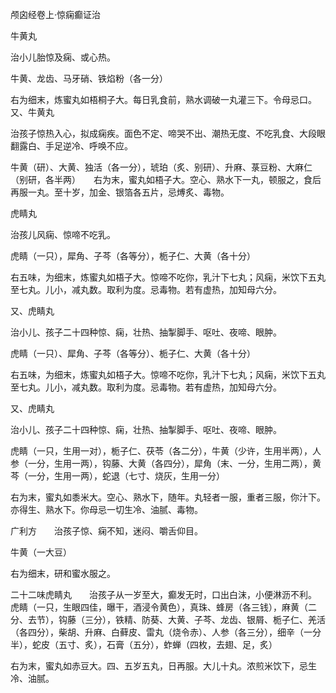 颅囟经卷上·惊痫癫证治

牛黄丸

治小儿胎惊及痫、或心热。

牛黄、龙齿、马牙硝、铁焰粉（各一分）

右为细末，炼蜜丸如梧桐子大。每日乳食前，熟水调破一丸灌三下。令母忌口。　　又、牛黄丸

治孩子惊热入心，拟成痫疾。面色不定、啼哭不出、潮热无度、不吃乳食、大段眼翻露白、手足逆冷、呼唤不应。

牛黄（研）、大黄、独活（各一分），琥珀（炙、别研）、升麻、菉豆粉、大麻仁（别研，各半两）　　右为末，蜜丸如梧子大。空心、熟水下一丸，顿服之，食后再服一丸。至十岁，加金、银箔各五片，忌煿炙、毒物。

虎睛丸

治孩儿风痫、惊啼不吃乳。

虎睛（一只），犀角、子芩（各等分），栀子仁、大黄（各十分）

右五味，为细末，炼蜜丸如梧子大。惊啼不吃你，乳汁下七丸；风痫，米饮下五丸至七丸。儿小，减丸数。取利为度。忌毒物。若有虚热，加知母六分。

又、虎睛丸

治小儿、孩子二十四种惊、痫，壮热、抽掣脚手、呕吐、夜啼、眼肿。

虎睛（一只）、犀角、子芩（各等分）、栀子仁、大黄（各十分）

右五味，为细末，炼蜜丸如梧子大。惊啼不吃你，乳汁下七丸；风痫，米饮下五丸至七丸。儿小，减丸数。取利为度。忌毒物。若有虚热，加知母六分。

又、虎睛丸

治小儿、孩子二十四种惊、痫，壮热、抽掣脚手、呕吐、夜啼、眼肿。

虎睛（一只，生用一对），栀子仁、茯苓（各二分），牛黄（少许，生用半两），人参（一分，生用一两），钩藤、大黄（各四分），犀角（末、一分，生用二两），黄芩（一分，生用一两），蛇退（七寸、烧灰，生用一分）

右为末，蜜丸如黍米大。空心、熟水下，随年。丸轻者一服，重者三服，你汁下。亦得生、熟水下。你母忌一切生冷、油腻、毒物。

广利方　　治孩子惊、痫不知，迷闷、嚼舌仰目。

牛黄（一大豆）

右为细末，研和蜜水服之。

二十二味虎睛丸　　治孩子从一岁至大，癫发无时，口出白沫，小便淋沥不利。　　虎睛（一只，生眼四佳，曝干，酒浸令黄色），真珠、蜂房（各三钱），麻黄（二分、去节），钩藤（三分），铁精、防葵、大黄、子芩、龙齿、银屑、栀子仁、羌活（各四分），柴胡、升麻、白藓皮、雷丸（烧令赤）、人参（各三分），细辛（一分半），蛇皮（五寸、炙），石膏（五分），蚱蝉（四枚，去翅、足，炙）

右为末，蜜丸如赤豆大。四、五岁五丸，日再服。大儿十丸。浓煎米饮下，忌生冷、油腻。


